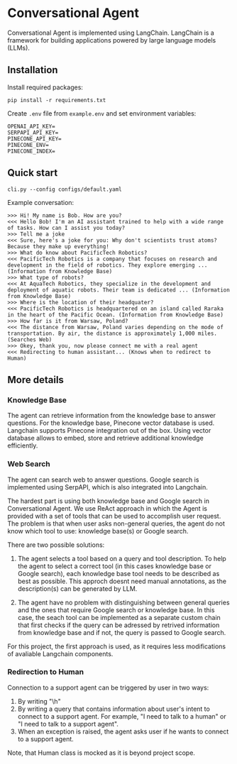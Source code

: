 # Conversational Agent
Conversational Agent is implemented using LangChain. LangChain is a framework for building applications powered by large language models (LLMs).

## Installation
Install required packages:
```
pip install -r requirements.txt
```
Create `.env` file from `example.env` and set environment variables:
```
OPENAI_API_KEY=
SERPAPI_API_KEY=
PINECONE_API_KEY=
PINECONE_ENV=
PINECONE_INDEX=
```

## Quick start
```
cli.py --config configs/default.yaml
```
Example conversation:
```
>>> Hi! My name is Bob. How are you?
<<< Hello Bob! I'm an AI assistant trained to help with a wide range of tasks. How can I assist you today?
>>> Tell me a joke
<<< Sure, here's a joke for you: Why don't scientists trust atoms? Because they make up everything!
>>> What do know about PacificTech Robotics?
<<< PacificTech Robotics is a company that focuses on research and development in the field of robotics. They explore emerging ... (Information from Knowledge Base)
>>> What type of robots?
<<< At AquaTech Robotics, they specialize in the development and deployment of aquatic robots. Their team is dedicated ... (Information from Knowledge Base)
>>> Where is the location of their headquater?
<<< PacificTech Robotics is headquartered on an island called Raraka in the heart of the Pacific Ocean. (Information from Knowledge Base)
>>> How far is it from Warsaw, Poland?
<<< The distance from Warsaw, Poland varies depending on the mode of transportation. By air, the distance is approximately 1,000 miles. (Searches Web)
>>> Okey, thank you, now please connect me with a real agent
<<< Redirecting to human assistant... (Knows when to redirect to Human)
```

## More details

### Knowledge Base
The agent can retrieve information from the knowledge base to answer questions.
For the knowledge base, Pinecone vector database is used. Langchain supports Pinecone integration out of the box. Using vector database allows to embed, store and retrieve additional knowledge efficiently.

### Web Search
The agent can search web to answer questions.
Google search is implemented using SerpAPI, which is also integrated into Langchain.

The hardest part is using both knowledge base and Google search in Conversational Agent.
We use ReAct approach in which the Agent is provided with a set of tools that can be used to accomplish user request. The problem is that when user asks non-general queries, the agent do not know which tool to use: knowledge base(s) or Google search.

There are two possible solutions:
1. The agent selects a tool based on a query and tool description. To help the agent 
to select a correct tool (in this cases knowledge base or Google search), each knowledge base tool needs to be described as best as possible. This approch doesnt need manual annotations, as the description(s) can be generated by LLM. 

2. The agent have no problem with distinguishing between general queries and the ones that require Google search or knowledge base. In this case, the seach tool can be implemented as a separate custom chain that first checks if the query can be adressed by retrived information from knowledge base and if not, the query is passed to Google search.

For this project, the first approach is used, as it requires less modifications of avaliable Langchain components.

### Redirection to Human

Connection to a support agent can be triggered by user in two ways:
1. By writing "\h"
2. By writing a query that contains information about user's intent to connect to a support agent. For example, "I need to talk to a human" or "I need to talk to a support agent".
3. When an exception is raised, the agent asks user if he wants to connect to a support agent.

Note, that Human class is mocked as it is beyond project scope.
